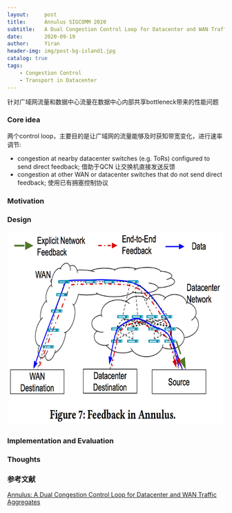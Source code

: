 ```yaml
---
layout:     post
title:      Annulus SIGCOMM 2020
subtitle:   A Dual Congestion Control Loop for Datacenter and WAN Traffic Aggregates
date:       2020-09-19
author:     Yiran
header-img: img/post-bg-island1.jpg
catalog: true
tags:
    - Congestion Control
    - Transport in Datacenter
---
```




针对广域网流量和数据中心流量在数据中心内部共享bottleneck带来的性能问题


### Core idea

两个control loop，主要目的是让广域网的流量能够及时获知带宽变化，进行速率调节:

- congestion at nearby datacenter switches (e.g. ToRs) configured to send direct feedback;  借助于QCN 让交换机直接发送反馈
- congestion at other WAN or datacenter switches that do not send direct feedback; 使用已有拥塞控制协议


### Motivation


### Design



<img width="500" height="450" src="/img/post-annulus-1.png"/>




### Implementation and Evaluation



  

### Thoughts




### 参考文献

[Annulus: A Dual Congestion Control Loop for Datacenter and WAN Traffic Aggregates](https://dl.acm.org/doi/10.1145/3387514.3405899)






